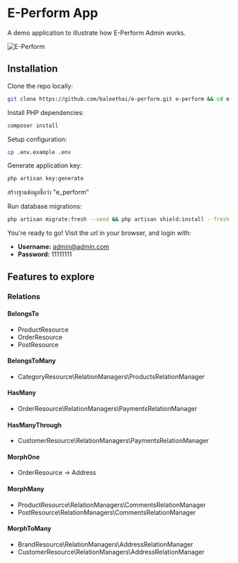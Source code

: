 # E-Perform App

A demo application to illustrate how E-Perform Admin works.

![E-Perform](https://e-perform.mcu.ac.th/img/demo.png)

## Installation

Clone the repo locally:

```sh
git clone https://github.com/baleethai/e-perform.git e-perform && cd e-perform
```

Install PHP dependencies:

```sh
composer install
```

Setup configuration:

```sh
cp .env.example .env
```

Generate application key:

```sh
php artisan key:generate
```

สร้างฐานข้อมูลชื่อว่า "e_perform"

Run database migrations:

```sh
php artisan migrate:fresh --seed && php artisan shield:install --fresh
```

You're ready to go! Visit the url in your browser, and login with:

-   **Username:** admin@admin.com
-   **Password:** 11111111

## Features to explore

### Relations

#### BelongsTo
- ProductResource
- OrderResource
- PostResource

#### BelongsToMany
- CategoryResource\RelationManagers\ProductsRelationManager

#### HasMany
- OrderResource\RelationManagers\PaymentsRelationManager

#### HasManyThrough
- CustomerResource\RelationManagers\PaymentsRelationManager

#### MorphOne
- OrderResource -> Address

#### MorphMany
- ProductResource\RelationManagers\CommentsRelationManager
- PostResource\RelationManagers\CommentsRelationManager

#### MorphToMany
- BrandResource\RelationManagers\AddressRelationManager
- CustomerResource\RelationManagers\AddressRelationManager
